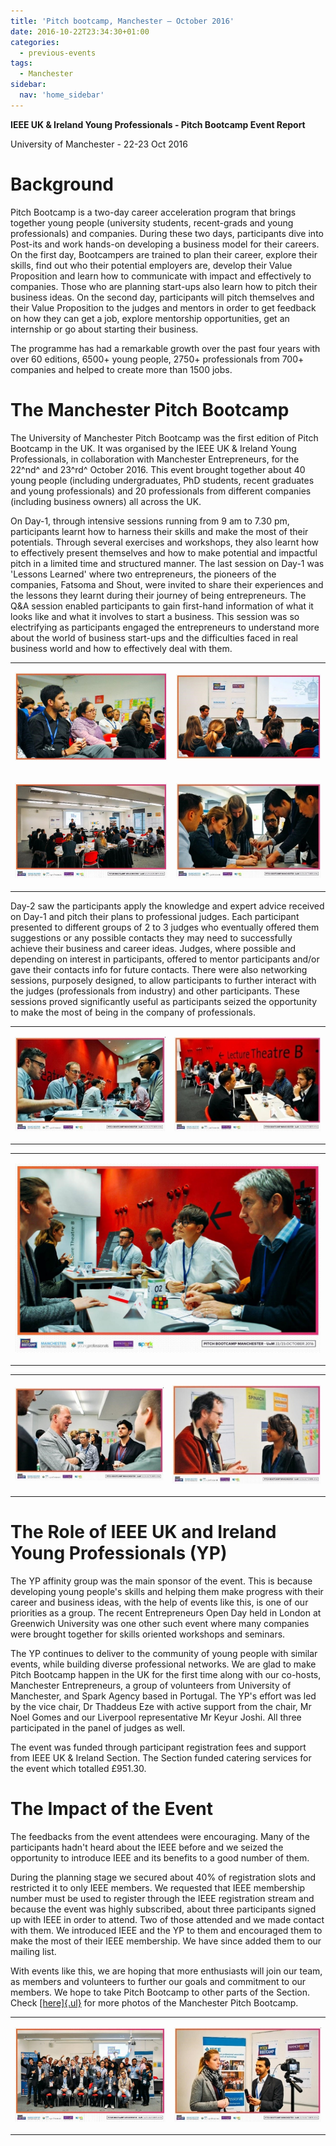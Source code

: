 ```yaml
---
title: 'Pitch bootcamp, Manchester – October 2016'
date: 2016-10-22T23:34:30+01:00
categories:
  - previous-events
tags:
  - Manchester
sidebar:
  nav: 'home_sidebar'
---
```


**IEEE UK & Ireland Young Professionals - Pitch Bootcamp Event Report**

University of Manchester - 22-23 Oct 2016

# Background

Pitch Bootcamp is a two-day career acceleration program that brings
together young people (university students, recent-grads and young
professionals) and companies. During these two days, participants dive
into Post-its and work hands-on developing a business model for their
careers. On the first day, Bootcampers are trained to plan their career,
explore their skills, find out who their potential employers are,
develop their Value Proposition and learn how to communicate with impact
and effectively to companies. Those who are planning start-ups also
learn how to pitch their business ideas. On the second day, participants
will pitch themselves and their Value Proposition to the judges and
mentors in order to get feedback on how they can get a job, explore
mentorship opportunities, get an internship or go about starting their
business.

The programme has had a remarkable growth over the past four years with
over 60 editions, 6500+ young people, 2750+ professionals from 700+
companies and helped to create more than 1500 jobs.

# The Manchester Pitch Bootcamp

The University of Manchester Pitch Bootcamp was the first edition of
Pitch Bootcamp in the UK. It was organised by the IEEE UK & Ireland
Young Professionals, in collaboration with Manchester Entrepreneurs, for
the 22^nd^ and 23^rd^ October 2016. This event brought together about 40
young people (including undergraduates, PhD students, recent graduates
and young professionals) and 20 professionals from different companies
(including business owners) all across the UK.

On Day-1, through intensive sessions running from 9 am to 7.30 pm,
participants learnt how to harness their skills and make the most of
their potentials. Through several exercises and workshops, they also
learnt how to effectively present themselves and how to make potential
and impactful pitch in a limited time and structured manner. The last
session on Day-1 was 'Lessons Learned' where two entrepreneurs, the
pioneers of the companies, Fatsoma and Shout, were invited to share
their experiences and the lessons they learnt during their journey of
being entrepreneurs. The Q&A session enabled participants to gain
first-hand information of what it looks like and what it involves to
start a business. This session was so electrifying as participants
engaged the entrepreneurs to understand more about the world of business
start-ups and the difficulties faced in real business world and how to
effectively deal with them.

<table>
<tbody>
<tr class="odd">
<td><p><img src="\assets\images\2016_young_prof\image3.jpg"/></p></td>
<td><p><img src="\assets\images\2016_young_prof\image4.jpg"/></p></td>
</tr>
<tr class="even">
<td><p><img src="\assets\images\2016_young_prof\image5.jpg"/></p></td>
<td><p><img src="\assets\images\2016_young_prof\image6.jpg"/></p></td>
</tr>
</tbody>
</table>

Day-2 saw the participants apply the knowledge and expert advice
received on Day-1 and pitch their plans to professional judges. Each
participant presented to different groups of 2 to 3 judges who
eventually offered them suggestions or any possible contacts they may
need to successfully achieve their business and career ideas. Judges,
where possible and depending on interest in participants, offered to
mentor participants and/or gave their contacts info for future contacts.
There were also networking sessions, purposely designed, to allow
participants to further interact with the judges (professionals from
industry) and other participants. These sessions proved significantly
useful as participants seized the opportunity to make the most of being
in the company of professionals.

<table>
<tbody>
<tr class="odd">
<td><p><img src="\assets\images\2016_young_prof\image7.jpg"/></p></td>
<td><p><img src="\assets\images\2016_young_prof\image8.jpg"/></p></td>
</tr>
</tbody>
</table>

<table>
<tbody>
<tr class="odd">
<td><p><img src="\assets\images\2016_young_prof\image9.jpg"/></p></td>
</tr>
</tbody>
</table>

<table>
<tbody>
<tr class="odd">
<td><p><img src="\assets\images\2016_young_prof\image10.jpg"/></p></td>
<td><p><img src="\assets\images\2016_young_prof\image11.jpg"/></p></td>
</tr>
</tbody>
</table>

# The Role of IEEE UK and Ireland Young Professionals (YP)

The YP affinity group was the main sponsor of the event. This is because
developing young people's skills and helping them make progress with
their career and business ideas, with the help of events like this, is
one of our priorities as a group. The recent Entrepreneurs Open Day held
in London at Greenwich University was one other such event where many
companies were brought together for skills oriented workshops and
seminars.

The YP continues to deliver to the community of young people with
similar events, while building diverse professional networks. We are
glad to make Pitch Bootcamp happen in the UK for the first time along
with our co-hosts, Manchester Entrepreneurs, a group of volunteers from
University of Manchester, and Spark Agency based in Portugal. The YP's
effort was led by the vice chair, Dr Thaddeus Eze with active support
from the chair, Mr Noel Gomes and our Liverpool representative Mr Keyur
Joshi. All three participated in the panel of judges as well.

The event was funded through participant registration fees and support
from IEEE UK & Ireland Section. The Section funded catering services for
the event which totalled £951.30.

# The Impact of the Event

The feedbacks from the event attendees were encouraging. Many of the
participants hadn't heard about the IEEE before and we seized the
opportunity to introduce IEEE and its benefits to a good number of them.

During the planning stage we secured about 40% of registration slots and
restricted it to only IEEE members. We requested that IEEE membership
number must be used to register through the IEEE registration stream and
because the event was highly subscribed, about three participants signed
up with IEEE in order to attend. Two of those attended and we made
contact with them. We introduced IEEE and the YP to them and encouraged
them to make the most of their IEEE membership. We have since added them
to our mailing list.

With events like this, we are hoping that more enthusiasts will join our
team, as members and volunteers to further our goals and commitment to
our members. We hope to take Pitch Bootcamp to other parts of the
Section. Check
[[here]{.ul}](https://www.facebook.com/pg/SparkAgency.pt/photos/?tab=album&album_id=1263754593666985)
for more photos of the Manchester Pitch Bootcamp.

<table>
<tbody>
<tr class="odd">
<td><p><img src="\assets\images\2016_young_prof\image12.jpg"/></p></td>
<td><p><img src="\assets\images\2016_young_prof\image13.jpg"/></p></td>
</tr>
</tbody>
</table>

